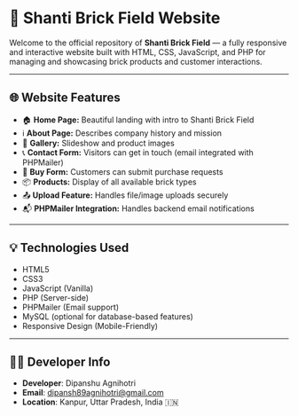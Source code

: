 # 🧱 Shanti Brick Field Website

Welcome to the official repository of **Shanti Brick Field** — a fully responsive and interactive website built with HTML, CSS, JavaScript, and PHP for managing and showcasing brick products and customer interactions.

---

## 🌐 Website Features

- 🏠 **Home Page:** Beautiful landing with intro to Shanti Brick Field
- ℹ️ **About Page:** Describes company history and mission
- 📸 **Gallery:** Slideshow and product images
- 📞 **Contact Form:** Visitors can get in touch (email integrated with PHPMailer)
- 🛒 **Buy Form:** Customers can submit purchase requests
- 📦 **Products:** Display of all available brick types
- 📤 **Upload Feature:** Handles file/image uploads securely
- 📬 **PHPMailer Integration:** Handles backend email notifications

---

## 💡 Technologies Used

- HTML5
- CSS3
- JavaScript (Vanilla)
- PHP (Server-side)
- PHPMailer (Email support)
- MySQL (optional for database-based features)
- Responsive Design (Mobile-Friendly)

---

## 👨‍💻 Developer Info

- **Developer**: Dipanshu Agnihotri  
- **Email**: dipansh89agnihotri@gmail.com  
- **Location**: Kanpur, Uttar Pradesh, India 🇮🇳 

